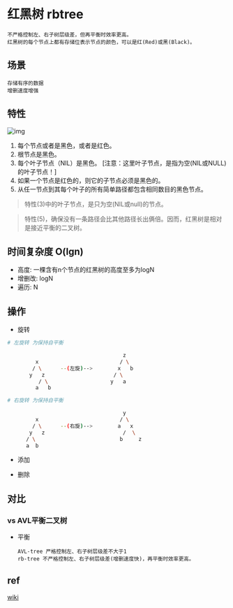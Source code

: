 # 红黑树 rbtree

    不严格控制左、右子树层级差，但再平衡时效率更高。
    红黑树的每个节点上都有存储位表示节点的颜色，可以是红(Red)或黑(Black)。

## 场景

    存储有序的数据
    增删速度增强

## 特性

![img](res/rbtree.png)

1. 每个节点或者是黑色，或者是红色。
2. 根节点是黑色。
3. 每个叶子节点（NIL）是黑色。 [注意：这里叶子节点，是指为空(NIL或NULL)的叶子节点！]
4. 如果一个节点是红色的，则它的子节点必须是黑色的。
5. 从任一节点到其每个叶子的所有简单路径都包含相同数目的黑色节点。

> 特性(3)中的叶子节点，是只为空(NIL或null)的节点。  

> 特性(5)，确保没有一条路径会比其他路径长出俩倍。因而，红黑树是相对是接近平衡的二叉树。

## 时间复杂度 O(lgn)

- 高度: 一棵含有n个节点的红黑树的高度至多为logN  
- 增删改: logN  
- 遍历: N  

## 操作

- 旋转

```bash
# 左旋转 为保持自平衡

                                     z
         x                          / \
        / \      --(左旋)-->        x   b
       y   z                      / \
          / \                    y   a
         a   b

# 右旋转 为保持自平衡

                                     y
         x                          / \
        / \      --(右旋)-->        a   x
       y   z                         /  \
      / \                           b     z
      a  b
```

- 添加

- 删除

## 对比

### vs AVL平衡二叉树

- 平衡

      AVL-tree 严格控制左、右子树层级差不大于1
      rb-tree 不严格控制左、右子树层级差(增删速度快)，再平衡时效率更高。

## ref

[wiki](https://zh.wikipedia.org/wiki/%E7%BA%A2%E9%BB%91%E6%A0%91)
